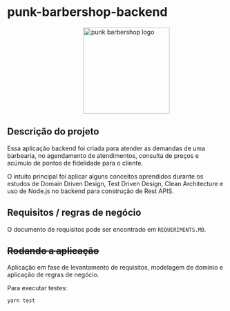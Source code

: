 # punk-barbershop-backend

<img src="https://user-images.githubusercontent.com/55285816/154165860-266d2e83-a65a-473b-b163-a111826db8e4.jpg" alt="punk barbershop logo" width="200px" style="margin-left: 35%" />

## Descrição do projeto

Essa aplicação backend foi criada para atender as demandas de uma barbearia, no agendamento de atendimentos, consulta de preços e acúmulo de pontos de fidelidade para o cliente.

O intuito principal foi aplicar alguns conceitos aprendidos durante os estudos de Domain Driven Design, Test Driven Design, Clean Architecture e uso de Node.js no backend para construção de Rest APIS.

## Requisitos / regras de negócio

O documento de requisitos pode ser encontrado em `REQUERIMENTS.MD`.

## ~~Rodando a aplicação~~

Aplicação em fase de levantamento de requisitos, modelagem de domínio e aplicação de regras de negócio.

Para executar testes:

```bash
yarn test
```
